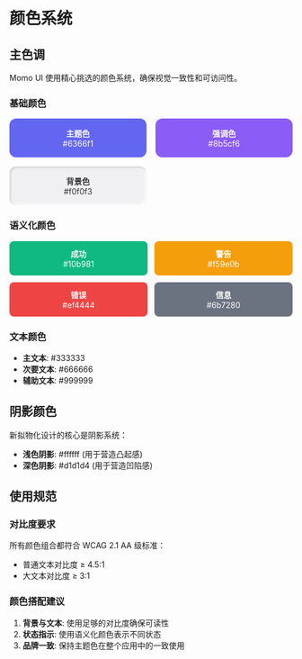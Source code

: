# 颜色系统

## 主色调

Momo UI 使用精心挑选的颜色系统，确保视觉一致性和可访问性。

### 基础颜色

<div class="demo-container">
  <div style="display: grid; grid-template-columns: repeat(auto-fit, minmax(200px, 1fr)); gap: 16px;">
    <div style="padding: 16px; background: #6366f1; color: white; border-radius: 12px; text-align: center;">
      <strong>主题色</strong><br>
      #6366f1
    </div>
    <div style="padding: 16px; background: #8b5cf6; color: white; border-radius: 12px; text-align: center;">
      <strong>强调色</strong><br>
      #8b5cf6
    </div>
    <div style="padding: 16px; background: #f0f0f3; color: #333; border-radius: 12px; text-align: center; box-shadow: inset 2px 2px 4px #d1d1d4, inset -2px -2px 4px #ffffff;">
      <strong>背景色</strong><br>
      #f0f0f3
    </div>
  </div>
</div>

### 语义化颜色

<div class="demo-container">
  <div style="display: grid; grid-template-columns: repeat(auto-fit, minmax(180px, 1fr)); gap: 12px;">
    <div style="padding: 12px; background: #10b981; color: white; border-radius: 8px; text-align: center;">
      <strong>成功</strong><br>
      #10b981
    </div>
    <div style="padding: 12px; background: #f59e0b; color: white; border-radius: 8px; text-align: center;">
      <strong>警告</strong><br>
      #f59e0b
    </div>
    <div style="padding: 12px; background: #ef4444; color: white; border-radius: 8px; text-align: center;">
      <strong>错误</strong><br>
      #ef4444
    </div>
    <div style="padding: 12px; background: #6b7280; color: white; border-radius: 8px; text-align: center;">
      <strong>信息</strong><br>
      #6b7280
    </div>
  </div>
</div>

### 文本颜色

- **主文本**: #333333
- **次要文本**: #666666
- **辅助文本**: #999999

## 阴影颜色

新拟物化设计的核心是阴影系统：

- **浅色阴影**: #ffffff (用于营造凸起感)
- **深色阴影**: #d1d1d4 (用于营造凹陷感)

## 使用规范

### 对比度要求

所有颜色组合都符合 WCAG 2.1 AA 级标准：

- 普通文本对比度 ≥ 4.5:1
- 大文本对比度 ≥ 3:1

### 颜色搭配建议

1. **背景与文本**: 使用足够的对比度确保可读性
2. **状态指示**: 使用语义化颜色表示不同状态
3. **品牌一致**: 保持主题色在整个应用中的一致使用